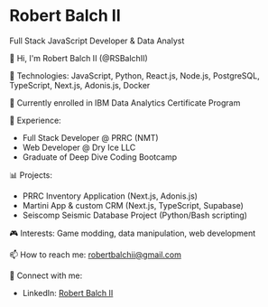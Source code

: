 # Robert Balch II

Full Stack JavaScript Developer & Data Analyst

👋 Hi, I'm Robert Balch II (@RSBalchII)

🔧 Technologies: JavaScript, Python, React.js, Node.js, PostgreSQL, TypeScript, Next.js, Adonis.js, Docker

🌱 Currently enrolled in IBM Data Analytics Certificate Program

💼 Experience:
- Full Stack Developer @ PRRC (NMT)
- Web Developer @ Dry Ice LLC
- Graduate of Deep Dive Coding Bootcamp

📊 Projects:
- PRRC Inventory Application (Next.js, Adonis.js)
- Martini App & custom CRM (Next.js, TypeScript, Supabase)
- Seiscomp Seismic Database Project (Python/Bash scripting)

🎮 Interests: Game modding, data manipulation, web development

📫 How to reach me: robertbalchii@gmail.com


🔗 Connect with me:
- LinkedIn: [Robert Balch II](https://www.linkedin.com/in/robert-balch-ii/)

